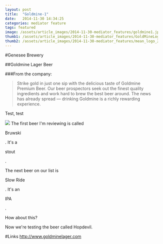 ```yaml
---
layout: post
title:  "Goldmine-1"
date:   2014-11-30 14:34:25
categories: mediator feature
tags: featured
image: /assets/article_images/2014-11-30-mediator_features/goldmine1.jpg
thumb1: /assets/article_images/2014-11-30-mediator_features/GoldMineLogo_000_scaled.jpg
thumb2: /assets/article_images/2014-11-30-mediator_features/mean_logo_2.jpg
---
```

#Genesee Brewery

##Goldmine Lager Beer

###From the company:
>Strike gold in just one sip with the delicious taste of Goldmine Premium Beer. Our beer prospectors seek out the finest quality ingredients and work hard to brew the best beer around. The news has already spread — drinking Goldmine is a richly rewarding experience.

Test, test

  <img src="/assets/article_images/2014-11-30-mediator_features/mean_logo2.jpg"/>
  The first beer I'm reviewing is called <p class="red">Bruwski</p>. It's a <p class="blue">stout</p>.

The next beer on our list is <p class="red">Slow Ride</p>.
It's an <p class="blue">IPA</p>.

<testdiv>How about this?</testdiv>

Now we're testing the beer called <beername>Hopdevil</beername>.

#Links
http://www.goldminelager.com
